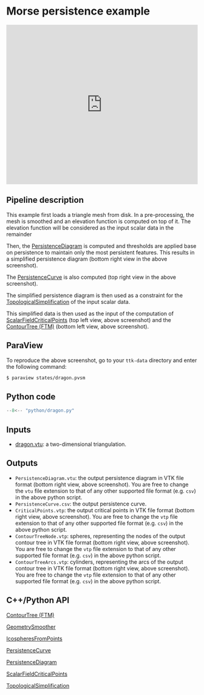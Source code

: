 # Morse persistence example

<!--[![Dragon example video tutorial](https://topology-tool-kit.github.io/img/gallery/dragon.jpg)](https://youtu.be/YVk9vRKIEX8)-->

<iframe width="100%" height="420"
src="https://www.youtube.com/embed/YVk9vRKIEX8" frameborder="0"
allowfullscreen></iframe>

## Pipeline description
This example first loads a triangle mesh from disk.
In a pre-processing, the mesh is smoothed and an elevation function is computed on top of it.
The elevation function will be considered as the input scalar data in the remainder

Then, the [PersistenceDiagram](https://topology-tool-kit.github.io/doc/html/classttkPersistenceDiagram.html) is computed and thresholds are applied base on persistence to maintain only the most persistent features. This results in a simplified persistence diagram (bottom right view in the above screenshot).

The [PersistenceCurve](https://topology-tool-kit.github.io/doc/html/classttkPersistenceCurve.html) is also computed (top right view in the above screenshot).

The simplified persistence diagram is then used as a constraint for the [TopologicalSimplification](https://topology-tool-kit.github.io/doc/html/classttkTopologicalSimplification.html) of the input scalar data.

This simplified data is then used as the input of the computation of [ScalarFieldCriticalPoints](https://topology-tool-kit.github.io/doc/html/classttkScalarFieldCriticalPoints.html) (top left view, above screenshot) and the [ContourTree (FTM)](https://topology-tool-kit.github.io/doc/html/classttkFTMTree.html) (bottom left view, above screenshot).

## ParaView
To reproduce the above screenshot, go to your `ttk-data`  directory and enter the following command:
``` bash
$ paraview states/dragon.pvsm
```

## Python code

``` python  linenums="1"
--8<-- "python/dragon.py"
```

## Inputs
- [dragon.vtu](https://github.com/topology-tool-kit/ttk-data/raw/dev/dragon.vtu): a two-dimensional triangulation.

## Outputs
- `PersistenceDiagram.vtu`: the output persistence diagram in VTK file format (bottom right view, above screenshot). You are free to change the `vtu` file extension to that of any other supported file format (e.g. `csv`) in the above python script.
- `PersistenceCurve.csv`: the output persistence curve.
- `CriticalPoints.vtp`: the output
critical points
in VTK file format (bottom right view, above screenshot). You are free to change the `vtp` file extension to that of any other supported file format (e.g. `csv`) in the above python script.
- `ContourTreeNode.vtp`: spheres, representing the nodes of the output contour tree
in VTK file format (bottom right view, above screenshot). You are free to change the `vtp` file extension to that of any other supported file format (e.g. `csv`) in the above python script.
- `ContourTreeArcs.vtp`: cylinders, representing the arcs of the output contour tree
in VTK file format (bottom right view, above screenshot). You are free to change the `vtp` file extension to that of any other supported file format (e.g. `csv`) in the above python script.


## C++/Python API
[ContourTree (FTM)](https://topology-tool-kit.github.io/doc/html/classttkFTMTree.html)

[GeometrySmoother](https://topology-tool-kit.github.io/doc/html/classttkGeometrySmoother.html)

[IcospheresFromPoints](https://topology-tool-kit.github.io/doc/html/classttkIcospheresFromPoints.html)

[PersistenceCurve](https://topology-tool-kit.github.io/doc/html/classttkPersistenceCurve.html)

[PersistenceDiagram](https://topology-tool-kit.github.io/doc/html/classttkPersistenceDiagram.html)

[ScalarFieldCriticalPoints](https://topology-tool-kit.github.io/doc/html/classttkScalarFieldCriticalPoints.html)

[TopologicalSimplification](https://topology-tool-kit.github.io/doc/html/classttkTopologicalSimplification.html)

